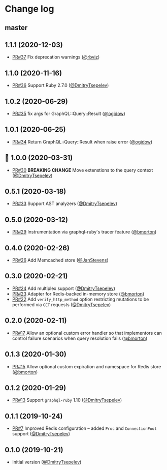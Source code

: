 # Change log

## master

## 1.1.1 (2020-12-03)

- [PR#37](https://github.com/DmitryTsepelev/graphql-ruby-persisted_queries/pull/37) Fix deprecation warnings ([@rbviz][])

## 1.1.0 (2020-11-16)

- [PR#36](https://github.com/DmitryTsepelev/graphql-ruby-persisted_queries/pull/36) Support Ruby 2.7.0 ([@DmitryTsepelev][])

## 1.0.2 (2020-06-29)

- [PR#35](https://github.com/DmitryTsepelev/graphql-ruby-persisted_queries/pull/35) fix args for GraphQL::Query::Result ([@ogidow][])

## 1.0.1 (2020-06-25)

- [PR#34](https://github.com/DmitryTsepelev/graphql-ruby-persisted_queries/pull/34) Return GraphQL::Query::Result when raise error ([@ogidow][])

## 🥳 1.0.0 (2020-03-31)

- [PR#30](https://github.com/DmitryTsepelev/graphql-ruby-persisted_queries/pull/30) **BREAKING CHANGE** Move extenstions to the query context ([@DmitryTsepelev][])

## 0.5.1 (2020-03-18)

- [PR#33](https://github.com/DmitryTsepelev/graphql-ruby-persisted_queries/pull/33) Support AST analyzers ([@DmitryTsepelev][])

## 0.5.0 (2020-03-12)

- [PR#29](https://github.com/DmitryTsepelev/graphql-ruby-persisted_queries/pull/29) Instrumentation via graphql-ruby's tracer feature ([@bmorton][])

## 0.4.0 (2020-02-26)

- [PR#26](https://github.com/DmitryTsepelev/graphql-ruby-persisted_queries/pull/26) Add Memcached store ([@JanStevens][])

## 0.3.0 (2020-02-21)

- [PR#24](https://github.com/DmitryTsepelev/graphql-ruby-persisted_queries/pull/24) Add multiplex support ([@DmitryTsepelev][])
- [PR#23](https://github.com/DmitryTsepelev/graphql-ruby-persisted_queries/pull/23) Adapter for Redis-backed in-memory store ([@bmorton][])
- [PR#22](https://github.com/DmitryTsepelev/graphql-ruby-persisted_queries/pull/22) Add `verify_http_method` option restricting mutations to be performed via `GET` requests ([@DmitryTsepelev][])

## 0.2.0 (2020-02-11)

- [PR#17](https://github.com/DmitryTsepelev/graphql-ruby-persisted_queries/pull/17) Allow an optional custom error handler so that implementors can control failure scenarios when query resolution fails ([@bmorton][])

## 0.1.3 (2020-01-30)

- [PR#15](https://github.com/DmitryTsepelev/graphql-ruby-persisted_queries/pull/15) Allow optional custom expiration and namespace for Redis store ([@bmorton][])

## 0.1.2 (2020-01-29)

- [PR#13](https://github.com/DmitryTsepelev/graphql-ruby-persisted_queries/pull/13) Support `graphql-ruby` 1.10 ([@DmitryTsepelev][])

## 0.1.1 (2019-10-24)

- [PR#7](https://github.com/DmitryTsepelev/graphql-ruby-persisted_queries/pull/7) Improved Redis configuration – added `Proc` and `ConnectionPool` support ([@DmitryTsepelev][])

## 0.1.0 (2019-10-21)

- Initial version ([@DmitryTsepelev][])

[@DmitryTsepelev]: https://github.com/DmitryTsepelev
[@bmorton]: https://github.com/bmorton
[@JanStevens]: https://github.com/JanStevens
[@ogidow]: https://github.com/ogidow
[@rbviz]: https://github.com/rbviz
